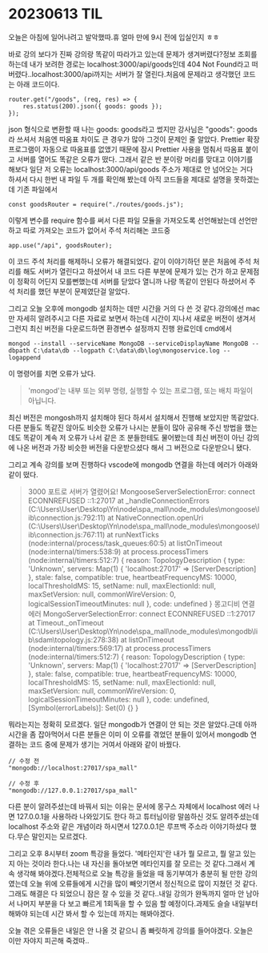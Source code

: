 # 20230613 TIL

오늘은 아침에 일어나려고 발악했따.휴 얼마 만에 9시 전에 입실인지 ㅎㅎ

바로 강의 보다가 진짜 강의랑 똑같이 따라가고 있는데 문제가 생겨버렸다?정보 조회를 하는데 내가 보려한 경로는 localhost:3000/api/goods인데 404 Not Found라고 떠버렸다..localhost:3000/api까지는 서버가 잘 열린다.처음에 문제라고 생각했던 코드는 아래 코드이다.

    router.get("/goods", (req, res) => {
        res.status(200).json({ goods: goods });
    });

json 형식으로 변환할 때 나는 goods: goods라고 썼지만 강사님은 "goods": goods라 쓰셔서 처음엔 따옴표 차이도 큰 경우가 많아 그것이 문제인 줄 알았다. Prettier 확장 프로그램이 자동으로 따옴표를 없앴기 때문에 잠시 Prettier 사용을 멈춰서 따옴표 붙이고 서버를 열어도 똑같은 오류가 떴다. 그래서 같은 반 분이랑 머리를 맞대고 이야기를 해보다 일단 저 오류는 localhost:3000/api/goods 주소가 제대로 안 넘어오는 거다 하셔서 다시 한번 내 파일 두 개를 확인해 봤는데 아직 코드들을 제대로 설명을 못하겠는데 기존 파일에서

    const goodsRouter = require("./routes/goods.js");

이렇게 변수를 require 함수를 써서 다른 파일 모듈을 가져오도록 선언해놨는데 선언만 하고 따로 가져오는 코드가 없어서 주석 처리해논 코드중

    app.use("/api", goodsRouter);

이 코드 주석 처리를 해제하니 오류가 해결되었다. 같이 이야기하던 분은 처음에 주석 처리를 해도 서버가 열린다고 하셨어서 내 코드 다른 부분에 문제가 있는 건가 하고 문제점이 정확히 어딘지 모를뻔했는데 서버를 닫았다 열니까 나랑 똑같이 안된다 하셨어서 주석 처리를 했던 부분이 문제였단걸 알았다.

그리고 오늘 오후에 mongodb 설치하는 데만 시간을 거의 다 쓴 것 같다.강의에선 mac만 자세히 알려주시고 다른 자료로 보면서 하는데 시간이 지나서 새로운 버전이 생겨서 그런지 최신 버전을 다운로드하면 환경변수 설정까지 진행 완료인데 cmd에서

    mongod --install --serviceName MongoDB --serviceDisplayName MongoDB --dbpath C:\data\db --logpath C:\data\db\log\mongoservice.log --logappend

이 명령어를 치면 오류가 났다.

> 'mongod'는 내부 또는 외부 명령, 실행할 수 있는 프로그램, 또는 배치 파일이 아닙니다.

최신 버전은 mongosh까지 설치해야 된다 하셔서 설치해서 진행해 보았지만 똑같았다.다른 분들도 똑같진 않아도 비슷한 오류가 나시는 분들이 많아 공유해 주신 방법을 했는데도 똑같이 계속 저 오류가 나서 같은 조 분들한테도 물어봤는데 최신 버전이 아닌 강의에 나온 버전과 가장 비슷한 버전을 다운받으셨다 해서 그 버전으로 다운받으니 됐다.

그리고 계속 강의를 보며 진행하다 vscode에 mongodb 연결을 하는데 에러가 아래와 같이 떴다.

> 3000 포트로 서버가 열렸어요!
> MongooseServerSelectionError: connect ECONNREFUSED ::1:27017
> at \_handleConnectionErrors (C:\Users\User\Desktop\Yn\node\spa_mall\node_modules\mongoose\lib\connection.js:792:11)
> at NativeConnection.openUri (C:\Users\User\Desktop\Yn\node\spa_mall\node_modules\mongoose\lib\connection.js:767:11)
> at runNextTicks (node:internal/process/task_queues:60:5)
> at listOnTimeout (node:internal/timers:538:9)
> at process.processTimers (node:internal/timers:512:7) {
> reason: TopologyDescription {
> type: 'Unknown',
> servers: Map(1) { 'localhost:27017' => [ServerDescription] },
> stale: false,
> compatible: true,
> heartbeatFrequencyMS: 10000,
> localThresholdMS: 15,
> setName: null,
> maxElectionId: null,
> maxSetVersion: null,
> commonWireVersion: 0,
> logicalSessionTimeoutMinutes: null
> },
> code: undefined
> }
> 몽고디비 연결 에러 MongoServerSelectionError: connect ECONNREFUSED ::1:27017
> at Timeout.\_onTimeout (C:\Users\User\Desktop\Yn\node\spa_mall\node_modules\mongodb\lib\sdam\topology.js:278:38)
> at listOnTimeout (node:internal/timers:569:17)
> at process.processTimers (node:internal/timers:512:7) {
> reason: TopologyDescription {
> type: 'Unknown',
> servers: Map(1) { 'localhost:27017' => [ServerDescription] },
> stale: false,
> compatible: true,
> heartbeatFrequencyMS: 10000,
> localThresholdMS: 15,
> setName: null,
> maxElectionId: null,
> maxSetVersion: null,
> commonWireVersion: 0,
> logicalSessionTimeoutMinutes: null
> },
> code: undefined,
> [Symbol(errorLabels)]: Set(0) {}
> }

뭐라는지는 정확히 모르겠다. 일단 mongodb가 연결이 안 되는 것은 알았다.근데 아까 시간을 좀 잡아먹어서 다른 분들은 이미 이 오류를 겪었던 분들이 있어서 mongodb 연결하는 코드 중에 문제가 생기는 거여서 아래와 같이 바꿨다.

    // 수정 전
    "mongodb://localhost:27017/spa_mall"

    // 수정 후
    "mongodb://127.0.0.1:27017/spa_mall"

다른 분이 알려주셨는데 바꿔서 되는 이유는 문서에 몽구스 자체에서 localhost 에러 나면 127.0.0.1을 사용하라 나와있기도 한다 하고 튜터님이랑 말씀하신 것도 알려주셨는데 localhost 주소와 같은 개념이라 하시면서 127.0.0.1은 루프백 주소라 이야기하셨다 했다.무슨 말인지는 모르겠다.

그리고 오후 8시부터 zoom 특강을 들었다. '메타인지'란 내가 뭘 모르고, 뭘 알고 있는지 아는 것이라 한다.나는 내 자신을 돌아보면 메타인지를 잘 모르는 것 같다.그래서 계속 생각해 봐야겠다.전체적으로 오늘 특강을 들었을 때 동기부여가 충분히 될 만한 강의였는데 오늘 위에 오류들에게 시간을 많이 빼앗기면서 정신적으로 많이 지쳤던 것 같다. 그래도 해결은 다 되었으니 잠은 잘 수 있을 것 같다..내일 강의가 완독까지 얼마 안 남아서 나머지 부분을 다 보고 빠르게 1회독을 할 수 있음 할 예정이다.과제도 슬슬 내일부터 해봐야 되는데 시간 봐서 할 수 있는데 까지는 해봐야겠다.

오늘 겪은 오류들은 내일은 안 나올 것 같으니 좀 빠릿하게 강의를 들어야겠다. 오늘은 이만 자야지 피곤해 죽겠따..
